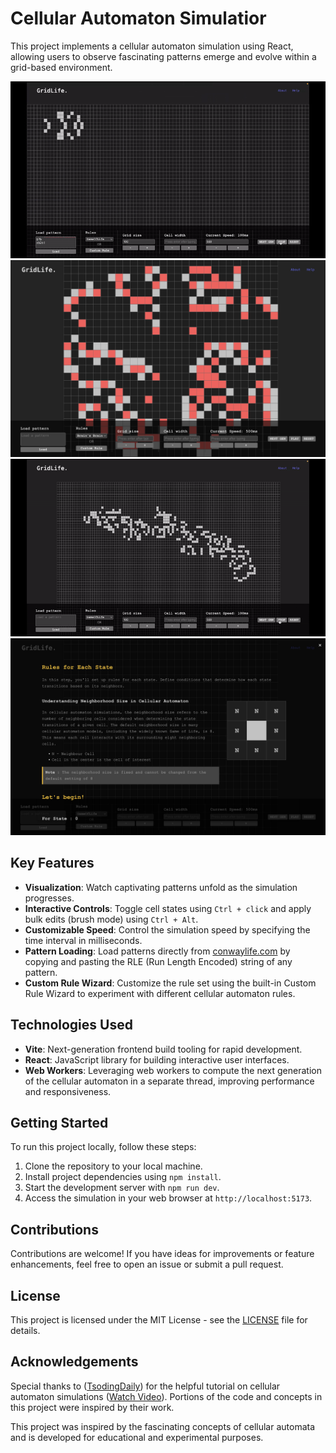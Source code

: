 # Cellular Automaton Simulatior

This project implements a cellular automaton simulation using React, allowing users to observe fascinating patterns emerge and evolve within a grid-based environment.

![Img](images/fish.gif)
![BrainsBrain](images/BrainsBrain.png)
![SirRobin](images/SirRobin.gif)
![HelpPage](images/HelpPage.png)



## Key Features

- **Visualization**: Watch captivating patterns unfold as the simulation progresses.
- **Interactive Controls**: Toggle cell states using `Ctrl + click` and apply bulk edits (brush mode) using `Ctrl + Alt`.
- **Customizable Speed**: Control the simulation speed by specifying the time interval in milliseconds.
- **Pattern Loading**: Load patterns directly from [conwaylife.com](https://www.conwaylife.com/) by copying and pasting the RLE (Run Length Encoded) string of any pattern.
- **Custom Rule Wizard**: Customize the rule set using the built-in Custom Rule Wizard to experiment with different cellular automaton rules.


## Technologies Used

- **Vite**: Next-generation frontend build tooling for rapid development.
- **React**: JavaScript library for building interactive user interfaces.
- **Web Workers**: Leveraging web workers to compute the next generation of the cellular automaton in a separate thread, improving performance and responsiveness.

## Getting Started

To run this project locally, follow these steps:
1. Clone the repository to your local machine.
2. Install project dependencies using `npm install`.
3. Start the development server with `npm run dev`.
4. Access the simulation in your web browser at `http://localhost:5173`.

## Contributions

Contributions are welcome! If you have ideas for improvements or feature enhancements, feel free to open an issue or submit a pull request.

## License

This project is licensed under the MIT License - see the [LICENSE](LICENSE) file for details.

## Acknowledgements

Special thanks to ([TsodingDaily](https://youtube.com/@TsodingDaily?si=1i3T-4pv9radMhSg)) for the helpful tutorial on cellular automaton simulations ([Watch Video](https://www.youtube.com/watch?v=ygdPRlSo3Qg)). Portions of the code and concepts in this project were inspired by their work.

This project was inspired by the fascinating concepts of cellular automata and is developed for educational and experimental purposes.

